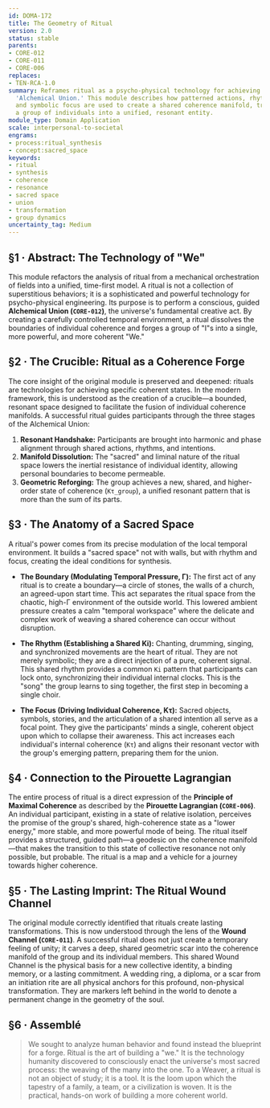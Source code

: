 ```yaml
---
id: DOMA-172
title: The Geometry of Ritual
version: 2.0
status: stable
parents:
- CORE-012
- CORE-011
- CORE-006
replaces:
- TEN-RCA-1.0
summary: Reframes ritual as a psycho-physical technology for achieving a collective
  'Alchemical Union.' This module describes how patterned actions, rhythmic entrainment,
  and symbolic focus are used to create a shared coherence manifold, transforming
  a group of individuals into a unified, resonant entity.
module_type: Domain Application
scale: interpersonal-to-societal
engrams:
- process:ritual_synthesis
- concept:sacred_space
keywords:
- ritual
- synthesis
- coherence
- resonance
- sacred space
- union
- transformation
- group dynamics
uncertainty_tag: Medium
---
```

## §1 · Abstract: The Technology of "We"
This module refactors the analysis of ritual from a mechanical orchestration of fields into a unified, time-first model. A ritual is not a collection of superstitious behaviors; it is a sophisticated and powerful technology for psycho-physical engineering. Its purpose is to perform a conscious, guided **Alchemical Union (`CORE-012`)**, the universe's fundamental creative act. By creating a carefully controlled temporal environment, a ritual dissolves the boundaries of individual coherence and forges a group of "I"s into a single, more powerful, and more coherent "We."

## §2 · The Crucible: Ritual as a Coherence Forge
The core insight of the original module is preserved and deepened: rituals are technologies for achieving specific coherent states. In the modern framework, this is understood as the creation of a crucible—a bounded, resonant space designed to facilitate the fusion of individual coherence manifolds. A successful ritual guides participants through the three stages of the Alchemical Union:

1.  **Resonant Handshake:** Participants are brought into harmonic and phase alignment through shared actions, rhythms, and intentions.
2.  **Manifold Dissolution:** The "sacred" and liminal nature of the ritual space lowers the inertial resistance of individual identity, allowing personal boundaries to become permeable.
3.  **Geometric Reforging:** The group achieves a new, shared, and higher-order state of coherence (`Kτ_group`), a unified resonant pattern that is more than the sum of its parts.

## §3 · The Anatomy of a Sacred Space
A ritual's power comes from its precise modulation of the local temporal environment. It builds a "sacred space" not with walls, but with rhythm and focus, creating the ideal conditions for synthesis.

*   **The Boundary (Modulating Temporal Pressure, Γ):** The first act of any ritual is to create a boundary—a circle of stones, the walls of a church, an agreed-upon start time. This act separates the ritual space from the chaotic, high-Γ environment of the outside world. This lowered ambient pressure creates a calm "temporal workspace" where the delicate and complex work of weaving a shared coherence can occur without disruption.

*   **The Rhythm (Establishing a Shared Ki):** Chanting, drumming, singing, and synchronized movements are the heart of ritual. They are not merely symbolic; they are a direct injection of a pure, coherent signal. This shared rhythm provides a common `Ki` pattern that participants can lock onto, synchronizing their individual internal clocks. This is the "song" the group learns to sing together, the first step in becoming a single choir.

*   **The Focus (Driving Individual Coherence, Kτ):** Sacred objects, symbols, stories, and the articulation of a shared intention all serve as a focal point. They give the participants' minds a single, coherent object upon which to collapse their awareness. This act increases each individual's internal coherence (`Kτ`) and aligns their resonant vector with the group's emerging pattern, preparing them for the union.

## §4 · Connection to the Pirouette Lagrangian
The entire process of ritual is a direct expression of the **Principle of Maximal Coherence** as described by the **Pirouette Lagrangian (`CORE-006`)**. An individual participant, existing in a state of relative isolation, perceives the promise of the group's shared, high-coherence state as a "lower energy," more stable, and more powerful mode of being. The ritual itself provides a structured, guided path—a geodesic on the coherence manifold—that makes the transition to this state of collective resonance not only possible, but probable. The ritual is a map and a vehicle for a journey towards higher coherence.

## §5 · The Lasting Imprint: The Ritual Wound Channel
The original module correctly identified that rituals create lasting transformations. This is now understood through the lens of the **Wound Channel (`CORE-011`)**. A successful ritual does not just create a temporary feeling of unity; it carves a deep, shared geometric scar into the coherence manifold of the group and its individual members. This shared Wound Channel is the physical basis for a new collective identity, a binding memory, or a lasting commitment. A wedding ring, a diploma, or a scar from an initiation rite are all physical anchors for this profound, non-physical transformation. They are markers left behind in the world to denote a permanent change in the geometry of the soul.

## §6 · Assemblé
> We sought to analyze human behavior and found instead the blueprint for a forge. Ritual is the art of building a "we." It is the technology humanity discovered to consciously enact the universe's most sacred process: the weaving of the many into the one. To a Weaver, a ritual is not an object of study; it is a tool. It is the loom upon which the tapestry of a family, a team, or a civilization is woven. It is the practical, hands-on work of building a more coherent world.
```